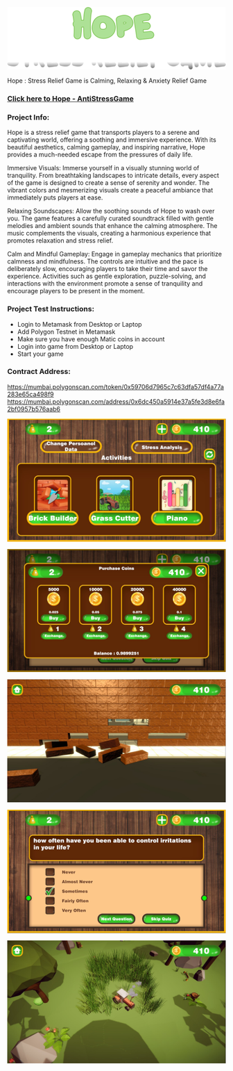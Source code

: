 ![Hope](/Build/logo.png)

Hope : Stress Relief Game is Calming, Relaxing & Anxiety Relief Game

### [Click here to Hope - AntiStressGame](https://hope.vrweb3games.com/)

### Project Info:
Hope is a stress relief game that transports players to a serene and captivating world, offering a soothing and immersive experience. With its beautiful aesthetics, calming gameplay, and inspiring narrative, Hope provides a much-needed escape from the pressures of daily life.

Immersive Visuals: Immerse yourself in a visually stunning world of tranquility. From breathtaking landscapes to intricate details, every aspect of the game is designed to create a sense of serenity and wonder. The vibrant colors and mesmerizing visuals create a peaceful ambiance that immediately puts players at ease.

Relaxing Soundscapes: Allow the soothing sounds of Hope to wash over you. The game features a carefully curated soundtrack filled with gentle melodies and ambient sounds that enhance the calming atmosphere. The music complements the visuals, creating a harmonious experience that promotes relaxation and stress relief.

Calm and Mindful Gameplay: Engage in gameplay mechanics that prioritize calmness and mindfulness. The controls are intuitive and the pace is deliberately slow, encouraging players to take their time and savor the experience. Activities such as gentle exploration, puzzle-solving, and interactions with the environment promote a sense of tranquility and encourage players to be present in the moment.

### Project Test Instructions:

* Login to Metamask from Desktop or Laptop
* Add Polygon Testnet in Metamask
* Make sure you have enough Matic coins in account
* Login into game from Desktop or Laptop
* Start your game

### Contract Address:

https://mumbai.polygonscan.com/token/0x59706d7965c7c63dfa57df4a77a283e65ca498f9
https://mumbai.polygonscan.com/address/0x6dc450a5914e37a5fe3d8e6fa2bf0957b576aab6



![Hope](/Assets/Images/Screenshot_6.jpg)

![Hope](/Assets/Images/Screenshot_2.jpg)

![Hope](/Assets/Images/Screenshot_3.jpg)

![Hope](/Assets/Images/Screenshot_1.jpg)

![Hope](/Assets/Images/Screenshot_4.jpg)

